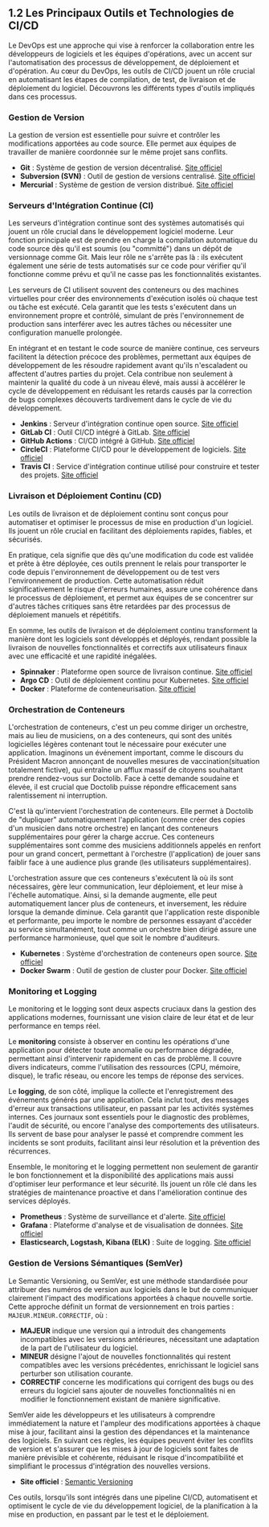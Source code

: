## 1.2 Les Principaux Outils et Technologies de CI/CD

Le DevOps est une approche qui vise à renforcer la collaboration entre les développeurs de logiciels et les équipes d'opérations, avec un accent sur l'automatisation des processus de développement, de déploiement et d'opération. Au cœur du DevOps, les outils de CI/CD jouent un rôle crucial en automatisant les étapes de compilation, de test, de livraison et de déploiement du logiciel. Découvrons les différents types d'outils impliqués dans ces processus.

### Gestion de Version

La gestion de version est essentielle pour suivre et contrôler les modifications apportées au code source. Elle permet aux équipes de travailler de manière coordonnée sur le même projet sans conflits.

- **Git** : Système de gestion de version décentralisé. [Site officiel](https://git-scm.com/)
- **Subversion (SVN)** : Outil de gestion de versions centralisé. [Site officiel](https://subversion.apache.org/)
- **Mercurial** : Système de gestion de version distribué. [Site officiel](https://www.mercurial-scm.org/)

### Serveurs d'Intégration Continue (CI)

Les serveurs d'intégration continue sont des systèmes automatisés qui jouent un rôle crucial dans le développement logiciel moderne. Leur fonction principale est de prendre en charge la compilation automatique du code source dès qu'il est soumis (ou "committé") dans un dépôt de versionnage comme Git. Mais leur rôle ne s'arrête pas là : ils exécutent également une série de tests automatisés sur ce code pour vérifier qu'il fonctionne comme prévu et qu'il ne casse pas les fonctionnalités existantes.

Les serveurs de CI utilisent souvent des conteneurs ou des machines virtuelles pour créer des environnements d'exécution isolés où chaque test ou tâche est exécuté. Cela garantit que les tests s'exécutent dans un environnement propre et contrôlé, simulant de près l'environnement de production sans interférer avec les autres tâches ou nécessiter une configuration manuelle prolongée.

En intégrant et en testant le code source de manière continue, ces serveurs facilitent la détection précoce des problèmes, permettant aux équipes de développement de les résoudre rapidement avant qu'ils n'escaladent ou affectent d'autres parties du projet. Cela contribue non seulement à maintenir la qualité du code à un niveau élevé, mais aussi à accélérer le cycle de développement en réduisant les retards causés par la correction de bugs complexes découverts tardivement dans le cycle de vie du développement.


- **Jenkins** : Serveur d'intégration continue open source. [Site officiel](https://www.jenkins.io/)
- **GitLab CI** : Outil CI/CD intégré à GitLab. [Site officiel](https://about.gitlab.com/stages-devops-lifecycle/continuous-integration/)
- **GitHub Actions** : CI/CD intégré à GitHub. [Site officiel](https://github.com/features/actions)
- **CircleCI** : Plateforme CI/CD pour le développement de logiciels. [Site officiel](https://circleci.com/)
- **Travis CI** : Service d'intégration continue utilisé pour construire et tester des projets. [Site officiel](https://travis-ci.org/)

### Livraison et Déploiement Continu (CD)

Les outils de livraison et de déploiement continu sont conçus pour automatiser et optimiser le processus de mise en production d'un logiciel. Ils jouent un rôle crucial en facilitant des déploiements rapides, fiables, et sécurisés. 

En pratique, cela signifie que dès qu'une modification du code est validée et prête à être déployée, ces outils prennent le relais pour transporter le code depuis l'environnement de développement ou de test vers l'environnement de production. Cette automatisation réduit significativement le risque d'erreurs humaines, assure une cohérence dans le processus de déploiement, et permet aux équipes de se concentrer sur d'autres tâches critiques sans être retardées par des processus de déploiement manuels et répétitifs. 

En somme, les outils de livraison et de déploiement continu transforment la manière dont les logiciels sont développés et déployés, rendant possible la livraison de nouvelles fonctionnalités et correctifs aux utilisateurs finaux avec une efficacité et une rapidité inégalées.

- **Spinnaker** : Plateforme open source de livraison continue. [Site officiel](https://spinnaker.io/)
- **Argo CD** : Outil de déploiement continu pour Kubernetes. [Site officiel](https://argoproj.github.io/argo-cd/)
- **Docker** : Plateforme de conteneurisation. [Site officiel](https://www.docker.com/)

### Orchestration de Conteneurs
L'orchestration de conteneurs, c'est un peu comme diriger un orchestre, mais au lieu de musiciens, on a des conteneurs, qui sont des unités logicielles légères contenant tout le nécessaire pour exécuter une application. Imaginons un événement important, comme le discours du Président Macron annonçant de nouvelles mesures de vaccination(situation totalement fictive), qui entraîne un afflux massif de citoyens souhaitant prendre rendez-vous sur Doctolib. Face à cette demande soudaine et élevée, il est crucial que Doctolib puisse répondre efficacement sans ralentissement ni interruption.

C'est là qu'intervient l'orchestration de conteneurs. Elle permet à Doctolib de "dupliquer" automatiquement l'application (comme créer des copies d'un musicien dans notre orchestre) en lançant des conteneurs supplémentaires pour gérer la charge accrue. Ces conteneurs supplémentaires sont comme des musiciens additionnels appelés en renfort pour un grand concert, permettant à l'orchestre (l'application) de jouer sans faiblir face à une audience plus grande (les utilisateurs supplémentaires). 

L'orchestration assure que ces conteneurs s'exécutent là où ils sont nécessaires, gère leur communication, leur déploiement, et leur mise à l'échelle automatique. Ainsi, si la demande augmente, elle peut automatiquement lancer plus de conteneurs, et inversement, les réduire lorsque la demande diminue. Cela garantit que l'application reste disponible et performante, peu importe le nombre de personnes essayant d'accéder au service simultanément, tout comme un orchestre bien dirigé assure une performance harmonieuse, quel que soit le nombre d'auditeurs.

- **Kubernetes** : Système d'orchestration de conteneurs open source. [Site officiel](https://kubernetes.io/)
- **Docker Swarm** : Outil de gestion de cluster pour Docker. [Site officiel](https://docs.docker.com/engine/swarm/)

### Monitoring et Logging

Le monitoring et le logging sont deux aspects cruciaux dans la gestion des applications modernes, fournissant une vision claire de leur état et de leur performance en temps réel. 

Le **monitoring** consiste à observer en continu les opérations d'une application pour détecter toute anomalie ou performance dégradée, permettant ainsi d'intervenir rapidement en cas de problème. Il couvre divers indicateurs, comme l'utilisation des ressources (CPU, mémoire, disque), le trafic réseau, ou encore les temps de réponse des services.

Le **logging**, de son côté, implique la collecte et l'enregistrement des événements générés par une application. Cela inclut tout, des messages d'erreur aux transactions utilisateur, en passant par les activités systèmes internes. Ces journaux sont essentiels pour le diagnostic des problèmes, l'audit de sécurité, ou encore l'analyse des comportements des utilisateurs. Ils servent de base pour analyser le passé et comprendre comment les incidents se sont produits, facilitant ainsi leur résolution et la prévention des récurrences.

Ensemble, le monitoring et le logging permettent non seulement de garantir le bon fonctionnement et la disponibilité des applications mais aussi d'optimiser leur performance et leur sécurité. Ils jouent un rôle clé dans les stratégies de maintenance proactive et dans l'amélioration continue des services déployés.

- **Prometheus** : Système de surveillance et d'alerte. [Site officiel](https://prometheus.io/)
- **Grafana** : Plateforme d'analyse et de visualisation de données. [Site officiel](https://grafana.com/)
- **Elasticsearch, Logstash, Kibana (ELK)** : Suite de logging. [Site officiel](https://www.elastic.co/elastic-stack)

### Gestion de Versions Sémantiques (SemVer)

Le Semantic Versioning, ou SemVer, est une méthode standardisée pour attribuer des numéros de version aux logiciels dans le but de communiquer clairement l'impact des modifications apportées à chaque nouvelle sortie. Cette approche définit un format de versionnement en trois parties : `MAJEUR.MINEUR.CORRECTIF`, où :

- **MAJEUR** indique une version qui a introduit des changements incompatibles avec les versions antérieures, nécessitant une adaptation de la part de l'utilisateur du logiciel.
- **MINEUR** désigne l'ajout de nouvelles fonctionnalités qui restent compatibles avec les versions précédentes, enrichissant le logiciel sans perturber son utilisation courante.
- **CORRECTIF** concerne les modifications qui corrigent des bugs ou des erreurs du logiciel sans ajouter de nouvelles fonctionnalités ni en modifier le fonctionnement existant de manière significative.

SemVer aide les développeurs et les utilisateurs à comprendre immédiatement la nature et l'ampleur des modifications apportées à chaque mise à jour, facilitant ainsi la gestion des dépendances et la maintenance des logiciels. En suivant ces règles, les équipes peuvent éviter les conflits de version et s'assurer que les mises à jour de logiciels sont faites de manière prévisible et cohérente, réduisant le risque d'incompatibilité et simplifiant le processus d'intégration des nouvelles versions.

- **Site officiel** : [Semantic Versioning](https://semver.org/)

Ces outils, lorsqu'ils sont intégrés dans une pipeline CI/CD, automatisent et optimisent le cycle de vie du développement logiciel, de la planification à la mise en production, en passant par le test et le déploiement.
